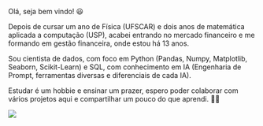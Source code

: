 Olá, seja bem vindo! 😃


Depois de cursar um ano de Física (UFSCAR) e dois anos de matemática aplicada a computação (USP), acabei entrando no mercado financeiro e me formando em gestão financeira, onde estou há 13 anos.


Sou cientista de dados, com foco em Python (Pandas, Numpy, Matplotlib, Seaborn, Scikit-Learn) e SQL, com conhecimento em IA (Engenharia de Prompt, ferramentas diversas e diferenciais de cada IA).


Estudar é um hobbie e ensinar um prazer, espero poder colaborar com vários projetos aqui e compartilhar um pouco do que aprendi.
👨‍🎓


<div style="display: inline-block"> 
  <a href="https://www.linkedin.com/in/rodspena" target="_blank"><img src="https://img.shields.io/badge/-LinkedIn-%230077B5?style=for-the-badge&logo=linkedin&logoColor=white" target="_blank"></a> 
</div>
